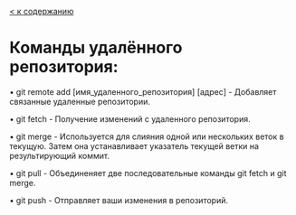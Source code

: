 [< к содержанию](./readme.md)

# Команды удалённого репозитория:

• git remote add [имя_удаленного_репозитория] [адрес] - Добавляет связанные удаленные репозитории.

• git fetch - Получение изменений с удаленного репозитория.

• git merge - Используется для слияния одной или нескольких веток в текущую. Затем она устанавливает указатель текущей ветки на результирующий коммит.

• git pull - Объединеняет две последовательные команды git fetch и git merge.

• git push - Отправляет ваши изменения в репозиторий.